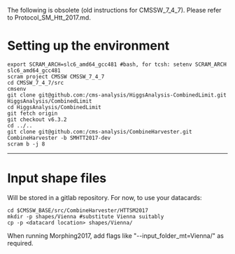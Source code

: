 
The following is obsolete (old instructions for CMSSW_7_4_7). Please refer to Protocol_SM_Htt_2017.md.

# Setting up the environment
```
export SCRAM_ARCH=slc6_amd64_gcc481 #bash, for tcsh: setenv SCRAM_ARCH slc6_amd64_gcc481
scram project CMSSW CMSSW_7_4_7
cd CMSSW_7_4_7/src
cmsenv
git clone git@github.com:/cms-analysis/HiggsAnalysis-CombinedLimit.git HiggsAnalysis/CombinedLimit
cd HiggsAnalysis/CombinedLimit
git fetch origin
git checkout v6.3.2
cd ../..
git clone git@github.com:/cms-analysis/CombineHarvester.git CombineHarvester -b SMHTT2017-dev
scram b -j 8
```

---

# Input shape files
Will be stored in a gitlab repository. For now, to use your datacards:
```
cd $CMSSW_BASE/src/CombineHarvester/HTTSM2017
mkdir -p shapes/Vienna #substitute Vienna suitably
cp -p <datacard location> shapes/Vienna/
```
When running Morphing2017, add flags like "--input_folder_mt=Vienna/" as required.

